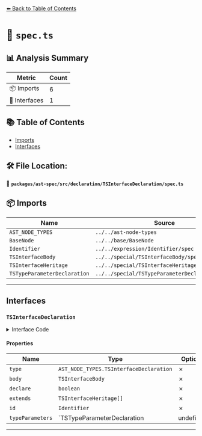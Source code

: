 [⬅️ Back to Table of Contents](../../../../../index.md)

# 📄 `spec.ts`

## 📊 Analysis Summary

| Metric | Count |
|--------|-------|
| 📦 Imports | 6 |
| 📐 Interfaces | 1 |

## 📚 Table of Contents

- [Imports](#imports)
- [Interfaces](#interfaces)

## 🛠️ File Location:
📂 **`packages/ast-spec/src/declaration/TSInterfaceDeclaration/spec.ts`**

## 📦 Imports

| Name | Source |
|------|--------|
| `AST_NODE_TYPES` | `../../ast-node-types` |
| `BaseNode` | `../../base/BaseNode` |
| `Identifier` | `../../expression/Identifier/spec` |
| `TSInterfaceBody` | `../../special/TSInterfaceBody/spec` |
| `TSInterfaceHeritage` | `../../special/TSInterfaceHeritage/spec` |
| `TSTypeParameterDeclaration` | `../../special/TSTypeParameterDeclaration/spec` |


---

## Interfaces

### `TSInterfaceDeclaration`

<details><summary>Interface Code</summary>

```ts
export interface TSInterfaceDeclaration extends BaseNode {
  type: AST_NODE_TYPES.TSInterfaceDeclaration;
  /**
   * The body of the interface
   */
  body: TSInterfaceBody;
  /**
   * Whether the interface was `declare`d
   */
  declare: boolean;
  /**
   * The types this interface `extends`
   */
  extends: TSInterfaceHeritage[];
  /**
   * The name of this interface
   */
  id: Identifier;
  /**
   * The generic type parameters declared for the interface. Empty declaration
   * (`<>`) is different from no declaration.
   */
  typeParameters: TSTypeParameterDeclaration | undefined;
}
```
</details>

#### Properties

| Name | Type | Optional | Description |
|------|------|----------|-------------|
| `type` | `AST_NODE_TYPES.TSInterfaceDeclaration` | ✗ |  |
| `body` | `TSInterfaceBody` | ✗ |  |
| `declare` | `boolean` | ✗ |  |
| `extends` | `TSInterfaceHeritage[]` | ✗ |  |
| `id` | `Identifier` | ✗ |  |
| `typeParameters` | `TSTypeParameterDeclaration | undefined` | ✗ |  |


---